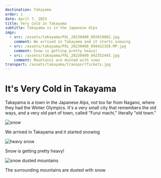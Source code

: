 ```yaml
---
destination: Takayama
order: 1
date: April 7, 2023
title: Very Cold in Takayama
subtitle: Takayama is in the Japanese Alps
imgs: 
  - src: /assets/takayama/PXL_20230408_093919802.jpg
    comment: We arrived in Takayama and it starts snowing
  - src: /assets/takayama/PXL_20230408_094422358.MP.jpg
    comment: Snow is getting pretty heavy!
  - src: /assets/takayama/PXL_20230409_042352445.jpg
    comment: Mountains are dusted with snow
transport: /assets/takayama/transportTickets.jpg
---
```

# It's Very Cold in Takayama

Takayama is a town in the Japanese Alps, not too far from Nagano, where they had the Winter Olympics. It's a very small city that remembers the old ways, and a very old part of town, called "Furui machi," literally "old town."

![snow](/assets/takayama/PXL_20230408_093919802.jpg)

We arrived in Takayama and it started snowing

![heavy snow](/assets/takayama/PXL_20230408_094422358.MP.jpg)

Snow is getting pretty heavy!

![snow dusted mountains](/assets/takayama/PXL_20230409_042352445.jpg)

The surrounding mountains are dusted with snow
